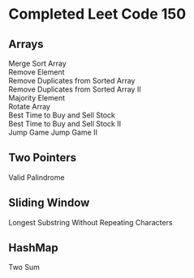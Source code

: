 # Completed Leet Code 150
## Arrays
Merge Sort Array  
Remove Element  
Remove Duplicates from Sorted Array  
Remove Duplicates from Sorted Array II  
Majority Element  
Rotate Array  
Best Time to Buy and Sell Stock  
Best Time to Buy and Sell Stock II  
Jump Game
Jump Game II
## Two Pointers
Valid Palindrome
## Sliding Window
Longest Substring Without Repeating Characters
## HashMap
Two Sum
